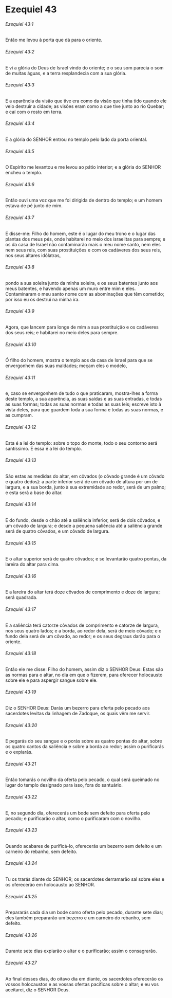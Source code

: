 # Ezequiel 43

###### Ezequiel 43:1

Então me levou à porta que dá para o oriente.

###### Ezequiel 43:2

E vi a glória do Deus de Israel vindo do oriente; e o seu som parecia o som de muitas águas, e a terra resplandecia com a sua glória.

###### Ezequiel 43:3

E a aparência da visão que tive era como da visão que tinha tido quando ele veio destruir a cidade; as visões eram como a que tive junto ao rio Quebar; e caí com o rosto em terra.

###### Ezequiel 43:4

E a glória do SENHOR entrou no templo pelo lado da porta oriental.

###### Ezequiel 43:5

O Espírito me levantou e me levou ao pátio interior; e a glória do SENHOR encheu o templo.

###### Ezequiel 43:6

Então ouvi uma voz que me foi dirigida de dentro do templo; e um homem estava de pé junto de mim.

###### Ezequiel 43:7

E disse-me: Filho do homem, este é o lugar do meu trono e o lugar das plantas dos meus pés, onde habitarei no meio dos israelitas para sempre; e os da casa de Israel não contaminarão mais o meu nome santo, nem eles nem seus reis, com suas prostituições e com os cadáveres dos seus reis, nos seus altares idólatras,

###### Ezequiel 43:8

pondo a sua soleira junto da minha soleira, e os seus batentes junto aos meus batentes, e havendo apenas um muro entre mim e eles. Contaminaram o meu santo nome com as abominações que têm cometido; por isso eu os destruí na minha ira.

###### Ezequiel 43:9

Agora, que lancem para longe de mim a sua prostituição e os cadáveres dos seus reis; e habitarei no meio deles para sempre.

###### Ezequiel 43:10

Ó filho do homem, mostra o templo aos da casa de Israel para que se envergonhem das suas maldades; meçam eles o modelo,

###### Ezequiel 43:11

e, caso se envergonhem de tudo o que praticaram, mostra-lhes a forma deste templo, a sua aparência, as suas saídas e as suas entradas, e todas as suas formas; todas as suas normas e todas as suas leis; escreve isto à vista deles, para que guardem toda a sua forma e todas as suas normas, e as cumpram.

###### Ezequiel 43:12

Esta é a lei do templo: sobre o topo do monte, todo o seu contorno será santíssimo. E essa é a lei do templo.

###### Ezequiel 43:13

São estas as medidas do altar, em côvados (o côvado grande é um côvado e quatro dedos): a parte inferior será de um côvado de altura por um de largura, e a sua borda, junto à sua extremidade ao redor, será de um palmo; e esta será a base do altar.

###### Ezequiel 43:14

E do fundo, desde o chão até a saliência inferior, será de dois côvados, e um côvado de largura; e desde a pequena saliência até a saliência grande será de quatro côvados, e um côvado de largura.

###### Ezequiel 43:15

E o altar superior será de quatro côvados; e se levantarão quatro pontas, da lareira do altar para cima.

###### Ezequiel 43:16

E a lareira do altar terá doze côvados de comprimento e doze de largura; será quadrada.

###### Ezequiel 43:17

E a saliência terá catorze côvados de comprimento e catorze de largura, nos seus quatro lados; e a borda, ao redor dela, será de meio côvado; e o fundo dela será de um côvado, ao redor; e os seus degraus darão para o oriente.

###### Ezequiel 43:18

Então ele me disse: Filho do homem, assim diz o SENHOR Deus: Estas são as normas para o altar, no dia em que o fizerem, para oferecer holocausto sobre ele e para aspergir sangue sobre ele.

###### Ezequiel 43:19

Diz o SENHOR Deus: Darás um bezerro para oferta pelo pecado aos sacerdotes levitas da linhagem de Zadoque, os quais vêm me servir.

###### Ezequiel 43:20

E pegarás do seu sangue e o porás sobre as quatro pontas do altar, sobre os quatro cantos da saliência e sobre a borda ao redor; assim o purificarás e o expiarás.

###### Ezequiel 43:21

Então tomarás o novilho da oferta pelo pecado, o qual será queimado no lugar do templo designado para isso, fora do santuário.

###### Ezequiel 43:22

E, no segundo dia, oferecerás um bode sem defeito para oferta pelo pecado; e purificarão o altar, como o purificaram com o novilho.

###### Ezequiel 43:23

Quando acabares de purificá-lo, oferecerás um bezerro sem defeito e um carneiro do rebanho, sem defeito.

###### Ezequiel 43:24

Tu os trarás diante do SENHOR; os sacerdotes derramarão sal sobre eles e os oferecerão em holocausto ao SENHOR.

###### Ezequiel 43:25

Prepararás cada dia um bode como oferta pelo pecado, durante sete dias; eles também prepararão um bezerro e um carneiro do rebanho, sem defeito.

###### Ezequiel 43:26

Durante sete dias expiarão o altar e o purificarão; assim o consagrarão.

###### Ezequiel 43:27

Ao final desses dias, do oitavo dia em diante, os sacerdotes oferecerão os vossos holocaustos e as vossas ofertas pacíficas sobre o altar; e eu vos aceitarei, diz o SENHOR Deus.

